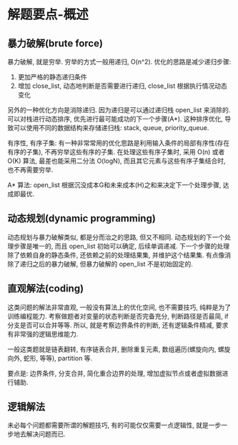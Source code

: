 # 解题要点-概述

## 暴力破解(brute force)

暴力破解, 就是穷举. 穷举的方式一般用递归, O(n^2). 优化的思路是减少递归步骤:

1. 更加严格的静态递归条件
2. 增加 close_list, 动态地判断是否需要进行递归, close_list 根据执行情况动态变化

另外的一种优化方向是消除递归. 因为递归是可以通过递归栈 open_list 来消除的. 可以对栈进行动态排序, 优先进行最可能成功的下一个步骤(A*). 这种排序优化, 导致可以使用不同的数据结构来存储递归栈: stack, queue, priority_queue.

有序性, 有序子集: 有一种非常常用的优化思路是利用输入条件的局部有序性(存在有序的子集), 不再穷举这些有序的子集. 在处理这些有序子集时, 采用 O(n) 或者 O(K) 算法, 最差也能采用二分法 O(logN), 而且其它元素与这些有序子集结合时, 也不再需要穷举.

A* 算法: open_list 根据沉没成本G和未来成本(H)之和来决定下一个处理步骤, 达成即最优.

## 动态规划(dynamic programming)

动态规划与暴力破解类似, 都是分而治之的思路, 但又不相同. 动态规划的下一个处理步骤是唯一的, 而且 open_list 初始可以确定, 后续单调递减. 下一个步骤的处理除了依赖自身的静态条件, 还依赖之前的处理结果集, 并维护这个结果集. 有点像消除了递归之后的暴力破解, 但暴力破解的 open_list 不是初始固定的.

## 直观解法(coding)

这类问题的解法非常直观, 一般没有算法上的优化空间, 也不需要技巧, 纯粹是为了训练编程能力. 考察做题者对变量的状态判断是否完备充分, 判断路径是否最简, if 分支是否可以合并等等. 所以, 就是考察边界条件的判断, 还有逻辑条件精减, 要求有非常强的逻辑思维能力.

一般这类题就是链表翻转, 有序链表合并, 删除重复元素, 数组遍历(螺旋向内, 螺旋向外, 蛇形, 等等), partition 等.

要点是: 边界条件, 分支合并, 简化重合边界的处理, 增加虚拟节点或者虚拟数据进行辅助.

## 逻辑解法

未必每个问题都需要所谓的解题技巧, 有的可能仅仅需要一点逻辑性, 就是一步一步地去解决问题而已.
